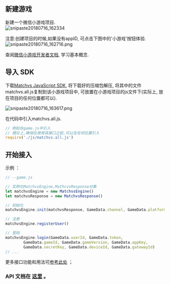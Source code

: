 ## 新建游戏

新建一个微信小游戏项目.  
![snipaste20180716_162334](http://imgs.matchvs.com/static/wechat/snipaste20180716_162334.png)

注意:创建项目的时候,如果没有appID, 可点击下图中的'小游戏'按钮体验.
![snipaste20180716_162716.png](http://imgs.matchvs.com/static/wechat/snipaste20180716_162716.png)

查阅[微信小游戏开发者文档](https://developers.weixin.qq.com/minigame/dev/), 学习基本概念.  

## 导入 SDK

下载[Matchvs JavaScript SDK](http://www.matchvs.com/serviceDownload), 将下载好的压缩包解压, 将其中的文件matchvs.all.js复制到该小游戏项目中, 可放置在小游戏项目的js文件下(实际上, 放在项目的任何位置都可以).

![snipaste20180716_163617.png](http://imgs.matchvs.com/static/wechat/snipaste20180716_163617.png)



在代码中引入matchvs.all.js.

```javascript
// 例如在game.js中引入
// 理论上,确保在使用其接口之前,可以在任何位置引入
require('./js/matchvs.all.js')
```

## 开始接入

示例 ：

```javascript
// --game.js

// 实例化MatchvsEngine,MathcvsResponse对象
let matchvsEngine = new MatchvsEngine()
let matchvsResponse = new MatchvsResponse()

// 初始化
matchvsEngine.init(matchvsResponse, GameData.channel, GameData.platform, GameData.gameId)

// 注册
matchvsEngine.registerUser()

// 登陆
matchvsEngine.login(GameData.userId, GameData.token,
        GameData.gameId, GameData.gameVersion, GameData.appKey,
        GameData.secretKey, GameData.deviceId, GameData.gatewayId)
// ...
```
更多接口功能和用法可[参考此处](http://www.matchvs.com/service?page=JavaScriptBase) ；

### API 文档在 [这里](http://www.matchvs.com/service?page=JavaScript) 。